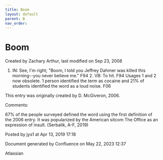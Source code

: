 ```yaml
---
title: Boom
layout: default
parent: B
nav_order:
---
```


# Boom

Created by  Zachary Arthur, last modified on Sep 23, 2008

1. IN: See, I'm right; &quot;Boom, I told you Jeffrey Dahmer was killed this morning--you never believe me.&quot; F94 2. VB: To hit. F94 Usages 1 and 2 now obsolete. 1 person identified the term as cocaine and 21% of students identified the word as a loud noise. F06 

This entry was originally created by D. McGiveron, 2006.

Comments:

67% of the people surveyed defined the word using the first definition of the 2006 entry. It was popularized by the American sitcom The Office as an expression of insult. (Serbalik, A-F, 2019)

Posted by jys1 at Apr 13, 2019 17:18

Document generated by Confluence on May 22, 2023 12:37

Atlassian
